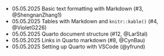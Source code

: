 - 05.05.2025 Basic text formatting with Markdown (#3, @ShengnanZhang1)
- 05.05.2025 Tables with Markdown and `knitr::kable()` (#4, @VioletG226)
- 05.05.2025 Quarto document structure (#12, @LarStal)
- 05.05.2025 Links in Quarto markdown (#8, @CynBau)
- 05.05.2025 Setting up Quarto with VSCode (@yfrund)
